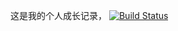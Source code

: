 

这是我的个人成长记录，
[![Build Status](https://travis-ci.org/GeekerHua/geekerhua.github.io.svg?branch=note)](https://travis-ci.org/GeekerHua/geekerhua.github.io)

